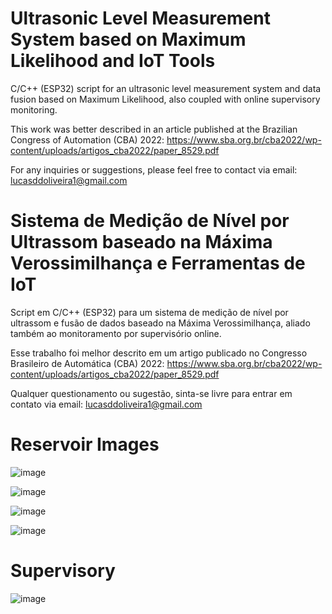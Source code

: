 # Ultrasonic Level Measurement System based on Maximum Likelihood and IoT Tools
C/C++ (ESP32) script for an ultrasonic level measurement system and data fusion based on Maximum Likelihood, also coupled with online supervisory monitoring.

This work was better described in an article published at the Brazilian Congress of Automation (CBA) 2022: https://www.sba.org.br/cba2022/wp-content/uploads/artigos_cba2022/paper_8529.pdf

For any inquiries or suggestions, please feel free to contact via email: lucasddoliveira1@gmail.com

# Sistema de Medição de Nível por Ultrassom baseado na Máxima Verossimilhança e Ferramentas de IoT

Script em C/C++ (ESP32) para um sistema de medição de nível por ultrassom e fusão de dados baseado na Máxima Verossimilhança, aliado também ao monitoramento por supervisório online. 

Esse trabalho foi melhor descrito em um artigo publicado no Congresso Brasileiro de Automática (CBA) 2022: https://www.sba.org.br/cba2022/wp-content/uploads/artigos_cba2022/paper_8529.pdf

Qualquer questionamento ou sugestão, sinta-se livre para entrar em contato via email: lucasddoliveira1@gmail.com  

# Reservoir Images

![image](https://github.com/lucasddoliveira/Ultrasonic-Tank-Level-Measurement-using-IoT/assets/85253035/827e1bff-8327-4c1f-9079-b60149f37377)

![image](https://github.com/lucasddoliveira/Ultrasonic-Tank-Level-Measurement-using-IoT/assets/85253035/8f2c9e44-b611-4349-a9ad-fa313e23bbfd)

![image](https://github.com/lucasddoliveira/Ultrasonic-Tank-Level-Measurement-using-IoT/assets/85253035/97b1644b-025d-42b9-82b9-29557ce4e4d1)

![image](https://github.com/lucasddoliveira/Ultrasonic-Tank-Level-Measurement-using-IoT/assets/85253035/8915f04c-4db6-4002-8aea-466d34d489f0)

# Supervisory

![image](https://github.com/lucasddoliveira/Ultrasonic-Tank-Level-Measurement-using-IoT/assets/85253035/40c29cb8-b477-4c85-812e-a40a1e09c194)



